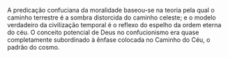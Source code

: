 ﻿A predicação confuciana da moralidade baseou-se na teoria pela qual o caminho terrestre é a sombra distorcida do caminho celeste; e o modelo verdadeiro da civilização temporal é o reflexo do espelho da ordem eterna do céu. O conceito potencial de Deus no confucionismo era quase completamente subordinado à ênfase colocada no Caminho do Céu, o padrão do cosmo.